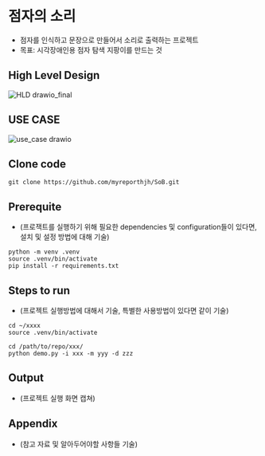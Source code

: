 # 점자의 소리

* 점자를 인식하고 문장으로 만들어서 소리로 출력하는 프로젝트
* 목표: 시각장애인용 점자 탐색 지팡이를 만드는 것

## High Level Design
![HLD drawio_final](https://github.com/myreporthjh/SoB/assets/148738904/2da72cea-a361-4ca3-b1b8-ac1f9c32bb8c)

## USE CASE
![use_case drawio](https://github.com/myreporthjh/SoB/assets/148738904/1c066193-9c47-4f00-b9b4-e904a14dce17)

## Clone code


```shell
git clone https://github.com/myreporthjh/SoB.git
```

## Prerequite

* (프로잭트를 실행하기 위해 필요한 dependencies 및 configuration들이 있다면, 설치 및 설정 방법에 대해 기술)

```shell
python -m venv .venv
source .venv/bin/activate
pip install -r requirements.txt
```

## Steps to run

* (프로젝트 실행방법에 대해서 기술, 특별한 사용방법이 있다면 같이 기술)

```shell
cd ~/xxxx
source .venv/bin/activate

cd /path/to/repo/xxx/
python demo.py -i xxx -m yyy -d zzz
```

## Output

* (프로젝트 실행 화면 캡쳐)


## Appendix

* (참고 자료 및 알아두어야할 사항들 기술)
